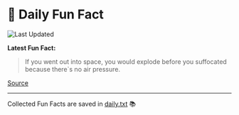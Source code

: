 # 🌟 Daily Fun Fact

![Last Updated](https://img.shields.io/badge/Last_Updated-2025_08_28-blue?style=flat-square)

**Latest Fun Fact:**

> If you went out into space, you would explode before you suffocated because there`s no air pressure.

[Source](http://www.djtech.net/humor/useless_facts.htm)

---

Collected Fun Facts are saved in [daily.txt](daily.txt) 📚
